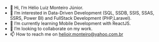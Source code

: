 - 👋 Hi, I’m Hélio Luiz Monteiro Júnior.
- 👀 I’m interested in Data-Driven Development (SQL, SSDB, SSIS, SSAS, SSRS, Power BI) and FullStack Development (PHP,Laravel).
- 🌱 I’m currently learning Mobile Development with ReactJS.
- 💞️ I’m looking to collaborate on my work.
- 📫 How to reach me on heliojr.monteiro@yahoo.com.br

<!---
heliomonteiro/heliomonteiro is a ✨ special ✨ repository because its `README.md` (this file) appears on your GitHub profile.
You can click the Preview link to take a look at your changes.
--->
